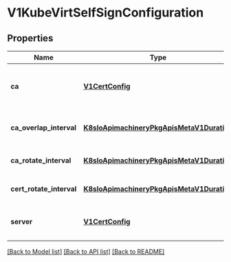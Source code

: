 # V1KubeVirtSelfSignConfiguration

## Properties
Name | Type | Description | Notes
------------ | ------------- | ------------- | -------------
**ca** | [**V1CertConfig**](V1CertConfig.md) | CA configuration CA certs are kept in the CA bundle as long as they are valid | [optional] 
**ca_overlap_interval** | [**K8sIoApimachineryPkgApisMetaV1Duration**](K8sIoApimachineryPkgApisMetaV1Duration.md) | Deprecated. Use CA.Duration and CA.RenewBefore instead | [optional] 
**ca_rotate_interval** | [**K8sIoApimachineryPkgApisMetaV1Duration**](K8sIoApimachineryPkgApisMetaV1Duration.md) | Deprecated. Use CA.Duration instead | [optional] 
**cert_rotate_interval** | [**K8sIoApimachineryPkgApisMetaV1Duration**](K8sIoApimachineryPkgApisMetaV1Duration.md) | Deprecated. Use Server.Duration instead | [optional] 
**server** | [**V1CertConfig**](V1CertConfig.md) | Server configuration Certs are rotated and discarded | [optional] 

[[Back to Model list]](../README.md#documentation-for-models) [[Back to API list]](../README.md#documentation-for-api-endpoints) [[Back to README]](../README.md)


